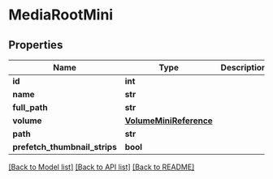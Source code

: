 # MediaRootMini


## Properties

Name | Type | Description | Notes
------------ | ------------- | ------------- | -------------
**id** | **int** |  | 
**name** | **str** |  | 
**full_path** | **str** |  | [readonly] 
**volume** | [**VolumeMiniReference**](VolumeMiniReference.md) |  | 
**path** | **str** |  | [optional] 
**prefetch_thumbnail_strips** | **bool** |  | [optional] 

[[Back to Model list]](../#documentation-for-models) [[Back to API list]](../#documentation-for-api-endpoints) [[Back to README]](../)


